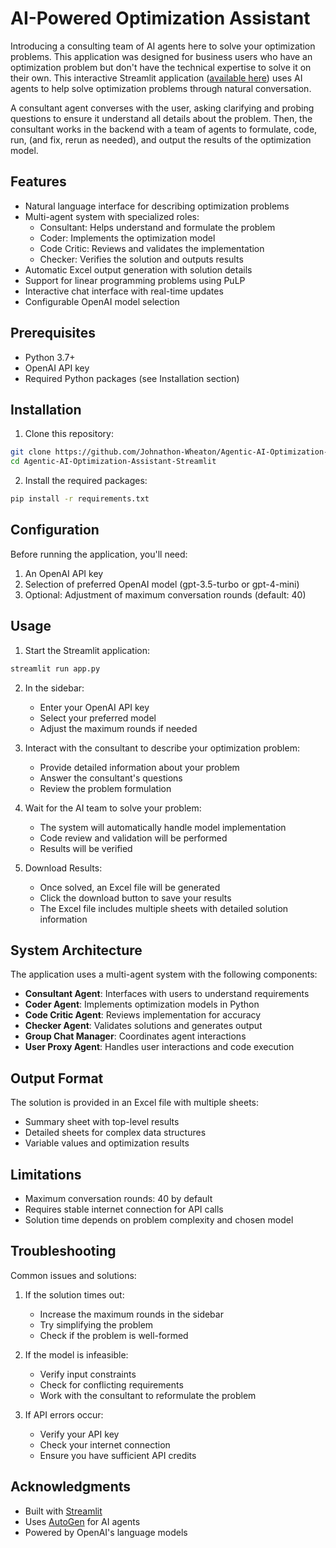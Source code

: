 # AI-Powered Optimization Assistant

Introducing a consulting team of AI agents here to solve your optimization problems. This application was designed for business users who have an optimization problem but don't have the technical expertise to solve it on their own. This interactive Streamlit application ([available here](https://agentic-ai-optimization-assistant.streamlit.app/)) uses AI agents to help solve optimization problems through natural conversation.

A consultant agent converses with the user, asking clarifying and probing questions to ensure it understand all details about the problem. Then, the consultant works in the backend with a team of agents to formulate, code, run, (and fix, rerun as needed), and output the results of the optimization model.

## Features

- Natural language interface for describing optimization problems
- Multi-agent system with specialized roles:
  - Consultant: Helps understand and formulate the problem
  - Coder: Implements the optimization model
  - Code Critic: Reviews and validates the implementation
  - Checker: Verifies the solution and outputs results
- Automatic Excel output generation with solution details
- Support for linear programming problems using PuLP
- Interactive chat interface with real-time updates
- Configurable OpenAI model selection

## Prerequisites

- Python 3.7+
- OpenAI API key
- Required Python packages (see Installation section)

## Installation

1. Clone this repository:
```bash
git clone https://github.com/Johnathon-Wheaton/Agentic-AI-Optimization-Assistant-Streamlit.git
cd Agentic-AI-Optimization-Assistant-Streamlit
```

2. Install the required packages:
```bash
pip install -r requirements.txt
```

## Configuration

Before running the application, you'll need:

1. An OpenAI API key
2. Selection of preferred OpenAI model (gpt-3.5-turbo or gpt-4-mini)
3. Optional: Adjustment of maximum conversation rounds (default: 40)

## Usage

1. Start the Streamlit application:
```bash
streamlit run app.py
```

2. In the sidebar:
   - Enter your OpenAI API key
   - Select your preferred model
   - Adjust the maximum rounds if needed

3. Interact with the consultant to describe your optimization problem:
   - Provide detailed information about your problem
   - Answer the consultant's questions
   - Review the problem formulation

4. Wait for the AI team to solve your problem:
   - The system will automatically handle model implementation
   - Code review and validation will be performed
   - Results will be verified

5. Download Results:
   - Once solved, an Excel file will be generated
   - Click the download button to save your results
   - The Excel file includes multiple sheets with detailed solution information

## System Architecture

The application uses a multi-agent system with the following components:

- **Consultant Agent**: Interfaces with users to understand requirements
- **Coder Agent**: Implements optimization models in Python
- **Code Critic Agent**: Reviews implementation for accuracy
- **Checker Agent**: Validates solutions and generates output
- **Group Chat Manager**: Coordinates agent interactions
- **User Proxy Agent**: Handles user interactions and code execution

## Output Format

The solution is provided in an Excel file with multiple sheets:

- Summary sheet with top-level results
- Detailed sheets for complex data structures
- Variable values and optimization results

## Limitations

- Maximum conversation rounds: 40 by default
- Requires stable internet connection for API calls
- Solution time depends on problem complexity and chosen model

## Troubleshooting

Common issues and solutions:

1. If the solution times out:
   - Increase the maximum rounds in the sidebar
   - Try simplifying the problem
   - Check if the problem is well-formed

2. If the model is infeasible:
   - Verify input constraints
   - Check for conflicting requirements
   - Work with the consultant to reformulate the problem

3. If API errors occur:
   - Verify your API key
   - Check your internet connection
   - Ensure you have sufficient API credits

## Acknowledgments

- Built with [Streamlit](https://streamlit.io/)
- Uses [AutoGen](https://github.com/microsoft/autogen) for AI agents
- Powered by OpenAI's language models
